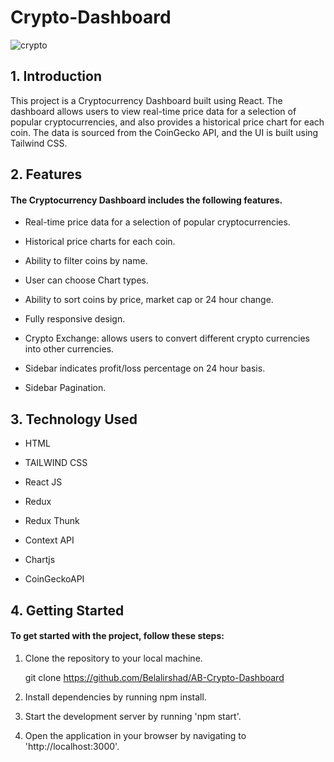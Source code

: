# Crypto-Dashboard

![crypto](https://github.com/Belalirshad/AB-Crypto-Dashboard/assets/101103105/a565284f-8765-48d7-973c-0be0d28a096f)

## 1. Introduction

This project is a Cryptocurrency Dashboard built using React. The dashboard allows users to view real-time price data for a selection of popular cryptocurrencies, and also provides a historical price chart for each coin. The data is sourced from the CoinGecko API, and the UI is built using Tailwind CSS.

## 2. Features

#### The Cryptocurrency Dashboard includes the following features.

- Real-time price data for a selection of popular cryptocurrencies.

- Historical price charts for each coin.

- Ability to filter coins by name.

- User can choose Chart types.

- Ability to sort coins by price, market cap or 24 hour change.

- Fully responsive design.

- Crypto Exchange: allows users to convert different crypto currencies into other currencies.

- Sidebar indicates profit/loss percentage on 24 hour basis.

- Sidebar Pagination.

## 3. Technology Used

- HTML

- TAILWIND CSS

- React JS

- Redux

- Redux Thunk

- Context API

- Chartjs

- CoinGeckoAPI

## 4. Getting Started

#### To get started with the project, follow these steps:

1. Clone the repository to your local machine.

   git clone https://github.com/Belalirshad/AB-Crypto-Dashboard

2. Install dependencies by running npm install.

3. Start the development server by running 'npm start'.

4. Open the application in your browser by navigating to 'http://localhost:3000'.
